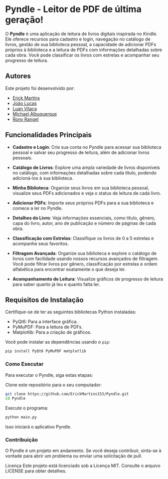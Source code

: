 # Pyndle - Leitor de PDF de última geração!

O **Pyndle** é uma aplicação de leitura de livros digitais inspirada no Kindle. Ele oferece recursos para cadastro e login, navegação no catálogo de livros, gestão de sua biblioteca pessoal, a capacidade de adicionar PDFs próprios à biblioteca e a leitura de PDFs com informações detalhadas sobre cada obra. Você pode classificar os livros com estrelas e acompanhar seu progresso de leitura.


## Autores

Este projeto foi desenvolvido por:

- [Erick Martins](https://github.com/ErickMartins153)
- [João Lucas](https://github.com/JoaoLucasCordeiro)
- [Luan Vilaça](https://github.com/Luan-Vn4)
- [Michael Albuquerque](https://github.com/Malbuq)
- [Rony Rangel](https://github.com/RonyRangelSS)

## Funcionalidades Principais

- **Cadastro e Login**: Crie sua conta no Pyndle para acessar sua biblioteca pessoal e salvar seu progresso de leitura, além de adicionar livros pessoais.

- **Catálogo de Livros**: Explore uma ampla variedade de livros disponíveis no catálogo, com informações detalhadas sobre cada título, podendo adicioná-los à sua biblioteca.

- **Minha Biblioteca**: Organize seus livros em sua biblioteca pessoal, visualize seus PDFs adicionados e veja o status de leitura de cada livro.

- **Adicionar PDFs**: Importe seus próprios PDFs para a sua biblioteca e comece a ler no Pyndle.

- **Detalhes do Livro**: Veja informações essenciais, como título, gênero, capa do livro, autor, ano de publicação e número de páginas de cada obra.

- **Classificação com Estrelas**: Classifique os livros de 0 a 5 estrelas e acompanhe seus favoritos.

- **Filtragem Avançada**: Organize sua biblioteca e explore o catálogo de livros com facilidade usando nossos recursos avançados de filtragem. Você pode filtrar livros por gênero, classificação por estrelas e ordem alfabética para encontrar exatamente o que deseja ler.

- **Acompanhamento de Leitura**: Visualize gráficos de progresso de leitura para saber quanto já leu e quanto falta ler.

## Requisitos de Instalação

Certifique-se de ter as seguintes bibliotecas Python instaladas:

- PyQt6: Para a interface gráfica.
- PyMuPDF: Para a leitura de PDFs.
- Matplotlib: Para a criação de gráficos.

Você pode instalar as dependências usando o `pip`:

```bash
pip install PyQt6 PyMuPDF matplotlib
```

### Como Executar

Para executar o Pyndle, siga estas etapas:

Clone este repositório para o seu computador:

```bash
git clone https://github.com/ErickMartins153/Pyndle.git
cd Pyndle
```
Execute o programa:

```bash
python main.py
```
Isso iniciará o aplicativo Pyndle.

### Contribuição

O Pyndle é um projeto em andamento. Se você deseja contribuir, sinta-se à vontade para abrir um problema ou enviar uma solicitação de pull.

Licença
Este projeto está licenciado sob a Licença MIT. Consulte o arquivo LICENSE para obter detalhes.
